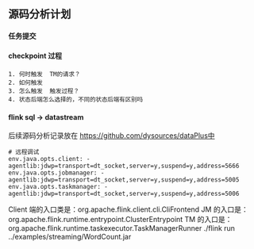 ## 源码分析计划
#### 任务提交
#### checkpoint 过程
    1. 何时触发  TM的请求？
    2. 如何触发  
    3. 怎么触发  触发过程？
    4. 状态后端怎么选择的，不同的状态后端有区别吗
#### flink sql -> datastream
后续源码分析记录放在 https://github.com/dysources/dataPlus中
```
# 远程调试
env.java.opts.client: -agentlib:jdwp=transport=dt_socket,server=y,suspend=y,address=5666
env.java.opts.jobmanager: -agentlib:jdwp=transport=dt_socket,server=y,suspend=y,address=5005
env.java.opts.taskmanager: -agentlib:jdwp=transport=dt_socket,server=y,suspend=y,address=5006
```
Client 端的入口类是：org.apache.flink.client.cli.CliFrontend
JM 的入口是：org.apache.flink.runtime.entrypoint.ClusterEntrypoint
TM 的入口是：org.apache.flink.runtime.taskexecutor.TaskManagerRunner
./flink run ../examples/streaming/WordCount.jar



